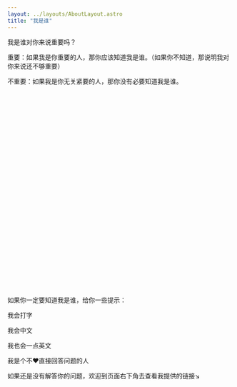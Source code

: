 ```yaml
---
layout: ../layouts/AboutLayout.astro
title: "我是谁"
---
```


我是谁对你来说重要吗？

重要：如果我是你重要的人，那你应该知道我是谁。（如果你不知道，那说明我对你来说还不够重要）

不重要：如果我是你无关紧要的人，那你没有必要知道我是谁。

<br>
<br>
<br>
<br>
<br>
<br>
<br>
<br>
<br>
<br>
<br>
<br>
<br>
<br>
<br>
<br>
<br>
<br>
<br>
<br>
<br>
<br>
<br>
<br>
<br>
<br>

如果你一定要知道我是谁，给你一些提示：

我会打字

我会中文

我也会一点英文

我是个不❤️直接回答问题的人

如果还是没有解答你的问题，欢迎到页面右下角去查看我提供的链接↘️
